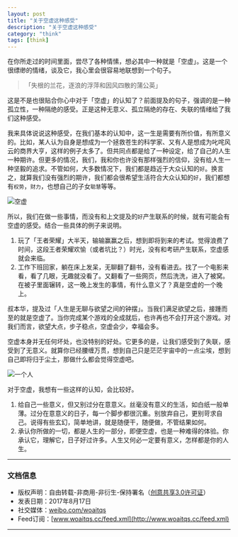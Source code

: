```yaml
---
layout: post
title: "关于空虚这种感受"
description: "关于空虚这种感受"
category: "think"
tags: [think]
---
```



在你所走过的时间里面，尝尽了各种情愫，想必其中一种就是「空虚」。这是一个很缥缈的情绪，谈及它，我心里会很容易地联想到一个句子。

>「失根的兰花，逐浪的浮萍和因风四散的蒲公英」

这是不是也很贴合你心中对于「空虚」的认知了？前面提及的句子，强调的是一种孤立性，一种隔绝的感受。正是这种无意义、孤立隔绝的存在、失联的情绪给了我们这种感受。

<!--more-->

我来具体说说这种感受，在我们基本的认知中，这一生是需要有所价值，有所意义的。比如，某人认为自身是想成为一个拯救苍生的科学家、又有人是想成为叱咤风云的商界大亨，这样的例子太多了。但共同点都是给了一种设定，给了自己的人生一种期许。但更多的情况，我们，我和你也许没有那样强烈的信仰，没有给人生一种坚毅的追求。不管如何，大多数情况下，我们都是趋近于大众认知的`好`。换言之，就算我们没有强烈的期许，我们都会很希望生活符合大众认知的`好`，我们都想有`权势`，`财力`，也想自己的子女`聪慧`等等。

![空虚](http://o8p68x17d.bkt.clouddn.com/aloness.jpeg)

所以，我们在做一些事情，而没有和上文提及的`好`产生联系的时候，就有可能会有空虚的感受。结合一些具体的例子来说明。

1. 玩了「王者荣耀」大半天，输输赢赢之后，想到即将到来的考试。觉得浪费了时间，这段王者荣耀欢愉（或者坑比？）时光，没有和考研产生联系，空虚感就会来临。
2. 工作下班回家，躺在床上发呆，无聊翻了翻书，没有看进去。找了一个电影来看，看了几眼，无趣就没看了。又翻看了一些网页，然后洗洗，进入了被窝。在被子里面辗转，这一晚上发生的事情，有什么意义了？真是空虚的一个晚上。

叔本华，提及过「人生是无聊与欲望之间的钟摆」。当我们满足欲望之后，接踵而至的就是空虚了。当你完成某个游戏的全成就后，也许再也不会打开这个游戏。对我们而言，欲望大点，步子稳点，空虚会少，幸福会多。

空虚本身并无任何坏处，也没特别的好处。它更多的是，让我们感受到了失联，感受到了无意义。就算你已经腰缠万贯，想到自己只是茫茫宇宙中的一点尘埃，想到自己即将归于尘土，那做什么都会觉得空虚吧。

![一个人](http://o8p68x17d.bkt.clouddn.com/one%20person.jpeg)

对于空虚，我想有一些这样的认知，会比较好。

1. 给自己一些意义，但又别过分在意意义。丝毫没有意义的生活，如白纸一般单薄。过分在意意义的日子，每一个脚步都很沉重。别放弃自己，更别苛求自己。说得有些玄幻，简单地讲，就是随便干，随便做，不管结果如何。
2. 承认你所做的一切，都是人生的一部分，即便空虚，也是一种难得的体验。你承认它，理解它，日子好过许多。人生又何必一定要有意义，怎样都是你的人生。

-----------------

### 文档信息

* 版权声明：自由转载-非商用-非衍生-保持署名（[创意共享3.0许可证](http://creativecommons.org/licenses/by-nc-nd/3.0/deed.zh)）
* 发表日期：2017年8月17日
* 社交媒体：[weibo.com/woaitqs](http://weibo.com/woaitqs)
* Feed订阅：[www.woaitqs.cc/feed.xml](http://www.woaitqs.cc/feed.xml)

-----------------
